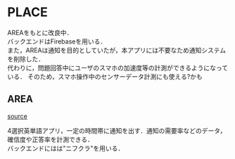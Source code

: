 # PLACE
AREAをもとに改良中．  
バックエンドはFirebaseを用いる．  
また，AREAは通知を目的としていたが，本アプリには不要なため通知システムを削除した．  
代わりに，問題回答中にユーザのスマホの加速度等の計測ができるようになっている．
そのため，スマホ操作中のセンサーデータ計測にも使える?かも

## AREA
[source](https://github.com/haselab-dev/AREA)

4選択英単語アプリ，一定の時間帯に通知を出す．通知の需要率などのデータ，確信度や正答率を計測できる．  
バックエンドにはは"ニフクラ"を用いる．

